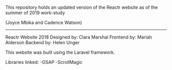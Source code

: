 This repository holds an updated version of the Reactr website as of the summer of 2019 work-study

(Joyce Mbika and Cadence Watson)
____________________________________________________

Reactr Website 2018 Designed by: Clara Marshal Frontend by: Mariah Alderson Backend by: Helen Unger

This website was built using the Laravel framework.

Libraries linked:
-GSAP
-ScrollMagic

